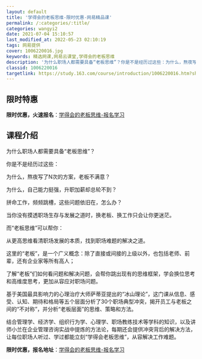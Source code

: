 ```yaml
---
layout: default
title: '学得会的老板思维-限时优惠-网易精品课'
permalink: /:categories/:title/
categories: wangyi2
date: 2021-07-04 15:10:57
last_modified_at: 2022-05-23 02:10:19
tags: 网易提供
cover: 1006220016.jpg
keywords: 精选网课,网易云课堂,学得会的老板思维
description: '为什么职场人都需要具备“老板思维”？你是不是经历过这些：为什么，熬夜写了N次的方案，老板不满意？为什么，自己能力挺强，升'
classid: 1006220016
targetlink: https://study.163.com/course/introduction/1006220016.htm?share=1&shareId=1025206652&utm_campaign=share&utm_medium=iphoneShare&utm_source=&utm_u=1025206652
---
```


## 限时特惠

**限时优惠，火速报名**：[学得会的老板思维-报名学习](https://study.163.com/course/introduction/1006220016.htm?share=1&shareId=1025206652&utm_campaign=share&utm_medium=iphoneShare&utm_source=&utm_u=1025206652)

## 课程介绍

为什么职场人都需要具备“老板思维”？

你是不是经历过这些：

为什么，熬夜写了N次的方案，老板不满意？ 

为什么，自己能力挺强，升职加薪却总轮不到？

拼命工作，频频跳槽，这些问题依旧在，怎么办？



当你没有摸透职场生存与发展之道时，换老板、换工作只会让你更迷茫。



而“老板思维”可以帮你：

从更高思维看清职场发展的本质，找到职场难题的解决之道。



这里的“老板”，是一个广义概念：除了直接或间接的上级以外，也包括老师、前辈，还有企业家等所有高人；



了解“老板”们如何看问题和解决问题，会帮你跳出现有的思维框架，学会换位思考和高维度思考，更加从容应对职场问题。



基于美国最具影响力的心理治疗大师萨蒂亚提出的“冰山理论”，这门课从信息、感受、认知、期待和格局等五个层面分析了30个职场典型冲突，揭开员工与老板之间的“不对称”，并分析“老板层面”的思维、策略和方法。



结合管理学、经济学、组织行为学、心理学、职场教练技术等学科的知识，以及讲师小兰在企业管理咨询实战中提炼的方法论，每期还会提供冲突背后的解决方法，让每位职场人听过、学过都能立刻“学得会老板思维”，从容解决工作难题。

**限时优惠，报名地址**：[学得会的老板思维-报名学习](https://study.163.com/course/introduction/1006220016.htm?share=1&shareId=1025206652&utm_campaign=share&utm_medium=iphoneShare&utm_source=&utm_u=1025206652)


